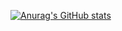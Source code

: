 [![Anurag's GitHub stats](https://github-readme-stats.vercel.app/api?username=heojeongyun)](https://github.com/anuraghazra/github-readme-stats)
